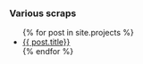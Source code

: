 ### Various scraps

<ul class="well lead list-unstyled">
{% for post in site.projects %}
  <li>
    <a href="{{ post.url }}">{{ post.title}}</a>
  </li>
{% endfor %}
</ul>
